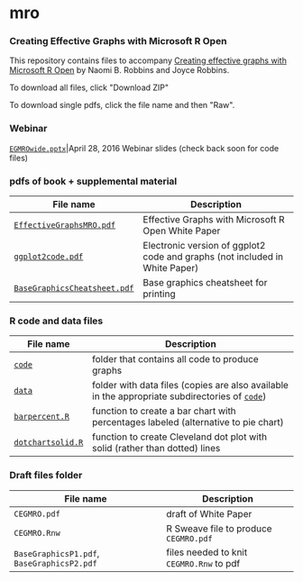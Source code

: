 # mro
### Creating Effective Graphs with Microsoft R Open

This repository contains files to accompany [Creating effective graphs with Microsoft R Open](https://info.microsoft.com/CO-AAIoT-CNTNT-FY16-03Mar-Effective-Graphs-with-Microsoft-R-Open-Registration.html) by Naomi B. Robbins and Joyce Robbins.

To download all files, click "Download ZIP"

To download single pdfs, click the file name and then "Raw".

### Webinar
[`EGMROwide.pptx`](EGMROwide.pptx)|April 28, 2016 Webinar slides
(check back soon for code files)

### pdfs of book + supplemental material

File name | Description
------------ | -------------
[`EffectiveGraphsMRO.pdf`](EffectiveGraphsMRO.pdf)|Effective Graphs with Microsoft R Open White Paper
[`ggplot2code.pdf`](ggplot2code.pdf)|Electronic version of ggplot2 code and graphs (not included in White Paper)
[`BaseGraphicsCheatsheet.pdf`](BaseGraphicsCheatsheet.pdf) | Base graphics cheatsheet for printing

### R code and data files

File name | Description
------------ | -------------
[`code`](code)|folder that contains all code to produce graphs
[`data`](data)|folder with data files (copies are also available in the appropriate subdirectories of [`code`](code))
[`barpercent.R`](barpercent.R)|function to create a bar chart with percentages labeled (alternative to pie chart)
[`dotchartsolid.R`](dotchartsolid.R)|function to create Cleveland dot plot with solid (rather than dotted) lines

### Draft files folder

File name | Description
------------ | -------------
`CEGMRO.pdf`|draft of White Paper
`CEGMRO.Rnw`|R Sweave file to produce `CEGMRO.pdf`
`BaseGraphicsP1.pdf`, `BaseGraphicsP2.pdf`|files needed to knit `CEGMRO.Rnw` to pdf



